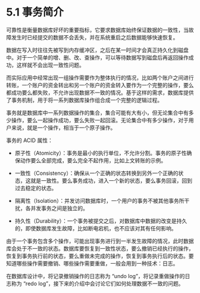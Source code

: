 # 5.1 事务简介

可靠性是衡量数据库好坏的重要指标，它要求数据库始终保证数据的一致性，当故障发生时已经提交的数据不会丢失，并在系统重启之后数据能够快速恢复。

数据在写入时往往先被写到内存缓冲区，之后在某一时间才会真正持久化到磁盘中。对于一个简单的增、删、改、查操作，可以等待数据写到磁盘后再返回操作成功，这样就不会出现一致性问题。

而实际应用中经常出现一组操作需要作为整体执行的情况，比如两个账户之间进行转账，一个账户的资金转出和另一个账户的资金转入要作为一个完整的操作，要么都成功要么都失败，不允许出现数据不一致的情况。基于这样的需求，数据库提供了事务机制，用于将一系列数据库操作组合成一个完整的逻辑过程。

事务就是数据库中一系列数据操作的集合，集合可能有大有小，但无论集合中有多少操作，要么一起操作成功，要么失败一起回滚。无论集合中有多少操作，对于用户来说，就是一个操作，相当于一个原子操作。

事务的 ACID 属性：

- 原子性（Atomicity）：事务是最小的执行单位，不允许分割。事务的原子性确保动作要么全部完成，要么完全不起作用，比如上文转账的示例。

- 一致性（Consistency）：确保从一个正确的状态转换到另外一个正确的状态，这就是一致性。要么事务成功，进入一个新的状态，要么事务回滚，回到过去稳定的状态。

- 隔离性（Isolation）：并发访问数据库时，一个用户的事务不被其他事务所干扰，各并发事务之间是独立的。

- 持久性（Durability）：一个事务被提交之后，对数据库中数据的改变是持久的，即使数据库发生故障，比如断电宕机，也不应该对其有任何影响。

由于一个事务包含多个操作，可能出现事务进行到一半发生故障的情况，此时数据库会处于不一致的状态。数据库要恢复到一致性状态，要么撤销已经执行的操作，恢复到事务执行前的状态，要么重做未完成的操作，恢复到事务执行后的状态。要知道哪些操作需要撤销、哪些操作需要重做，一般会用到一种技术：日志。

在数据库设计中，将记录撤销操作的日志称为 “undo log”，将记录重做操作的日志称为 “redo log”，接下来的介绍中会讨论它们如何处理数据不一致的问题。
